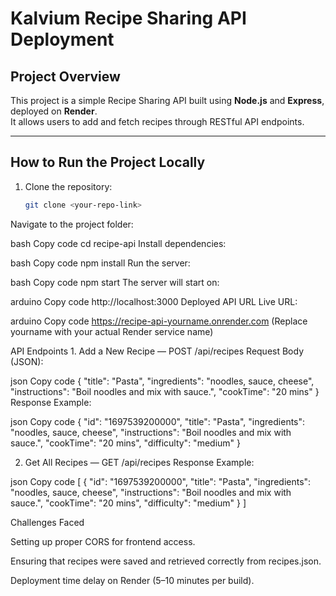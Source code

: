 # Kalvium Recipe Sharing API Deployment

##  Project Overview
This project is a simple Recipe Sharing API built using **Node.js** and **Express**, deployed on **Render**.  
It allows users to add and fetch recipes through RESTful API endpoints.

---

## How to Run the Project Locally

1. Clone the repository:
   ```bash
   git clone <your-repo-link>
Navigate to the project folder:

bash
Copy code
cd recipe-api
Install dependencies:

bash
Copy code
npm install
Run the server:

bash
Copy code
npm start
The server will start on:

arduino
Copy code
http://localhost:3000
Deployed API URL
Live URL:

arduino
Copy code
https://recipe-api-yourname.onrender.com
(Replace yourname with your actual Render service name)

API Endpoints
1️. Add a New Recipe — POST /api/recipes
Request Body (JSON):

json
Copy code
{
  "title": "Pasta",
  "ingredients": "noodles, sauce, cheese",
  "instructions": "Boil noodles and mix with sauce.",
  "cookTime": "20 mins"
}
Response Example:

json
Copy code
{
  "id": "1697539200000",
  "title": "Pasta",
  "ingredients": "noodles, sauce, cheese",
  "instructions": "Boil noodles and mix with sauce.",
  "cookTime": "20 mins",
  "difficulty": "medium"
}

2. Get All Recipes — GET /api/recipes
Response Example:

json
Copy code
[
  {
    "id": "1697539200000",
    "title": "Pasta",
    "ingredients": "noodles, sauce, cheese",
    "instructions": "Boil noodles and mix with sauce.",
    "cookTime": "20 mins",
    "difficulty": "medium"
  }
]

Challenges Faced

Setting up proper CORS for frontend access.

Ensuring that recipes were saved and retrieved correctly from recipes.json.

Deployment time delay on Render (5–10 minutes per build).